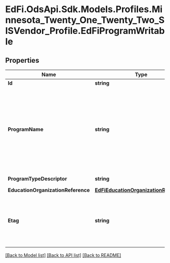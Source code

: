 # EdFi.OdsApi.Sdk.Models.Profiles.Minnesota_Twenty_One_Twenty_Two_SISVendor_Profile.EdFiProgramWritable
## Properties

Name | Type | Description | Notes
------------ | ------------- | ------------- | -------------
**Id** | **string** |  | 
**ProgramName** | **string** | The formal name of the Program of instruction, training, services, or benefits available through federal, state, or local agencies. | 
**ProgramTypeDescriptor** | **string** | The type of program. | 
**EducationOrganizationReference** | [**EdFiEducationOrganizationReference**](EdFiEducationOrganizationReference.md) |  | 
**Etag** | **string** | A unique system-generated value that identifies the version of the resource. | [optional] 

[[Back to Model list]](../README.md#documentation-for-models) [[Back to API list]](../README.md#documentation-for-api-endpoints) [[Back to README]](../README.md)


